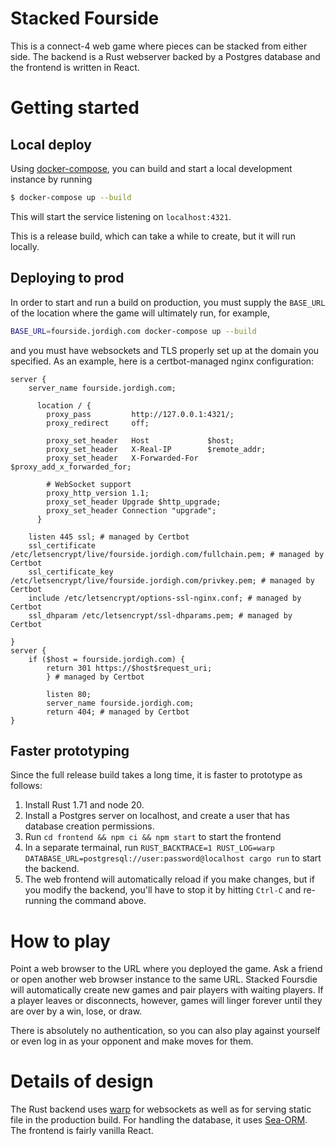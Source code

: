 # Stacked Fourside

This is a connect-4 web game where pieces can be stacked from either side. The backend is a Rust webserver backed by a Postgres database and the frontend is written in React.

# Getting started

## Local deploy

Using [docker-compose](https://docs.docker.com/compose/), you can build and start a local development instance by running

```bash
$ docker-compose up --build
```

This will start the service listening on `localhost:4321`.

This is a release build, which can take a while to create, but it will run locally.

## Deploying to prod

In order to start and run a build on production, you must supply the `BASE_URL` of the location where the game will ultimately run, for example,

```bash
BASE_URL=fourside.jordigh.com docker-compose up --build
```

and you must have websockets and TLS properly set up at the domain you specified. As an example, here is a certbot-managed nginx configuration:

```nginx
server {
    server_name fourside.jordigh.com;

	  location / {
        proxy_pass         http://127.0.0.1:4321/;
        proxy_redirect     off;

        proxy_set_header   Host             $host;
        proxy_set_header   X-Real-IP        $remote_addr;
        proxy_set_header   X-Forwarded-For  $proxy_add_x_forwarded_for;

        # WebSocket support
        proxy_http_version 1.1;
        proxy_set_header Upgrade $http_upgrade;
        proxy_set_header Connection "upgrade";
	  }

    listen 445 ssl; # managed by Certbot
    ssl_certificate /etc/letsencrypt/live/fourside.jordigh.com/fullchain.pem; # managed by Certbot
    ssl_certificate_key /etc/letsencrypt/live/fourside.jordigh.com/privkey.pem; # managed by Certbot
    include /etc/letsencrypt/options-ssl-nginx.conf; # managed by Certbot
    ssl_dhparam /etc/letsencrypt/ssl-dhparams.pem; # managed by Certbot

}
server {
    if ($host = fourside.jordigh.com) {
        return 301 https://$host$request_uri;
        } # managed by Certbot

        listen 80;
        server_name fourside.jordigh.com;
        return 404; # managed by Certbot
}
```

## Faster prototyping

Since the full release build takes a long time, it is faster to prototype as follows:

1. Install Rust 1.71 and node 20.
2. Install a Postgres server on localhost, and create a user that has database creation permissions.
3. Run `cd frontend && npm ci && npm start` to start the frontend
4. In a separate termainal, run `RUST_BACKTRACE=1 RUST_LOG=warp DATABASE_URL=postgresql://user:password@localhost cargo run` to start the backend.
5. The web frontend will automatically reload if you make changes, but if you modify the backend, you'll have to stop it by hitting `Ctrl-C` and re-running the command above.

# How to play

Point a web browser to the URL where you deployed the game. Ask a friend or open another web browser instance to the same URL. Stacked Foursdie will automatically create new games and pair players with waiting players. If a player leaves or disconnects, however, games will linger forever until they are over by a win, lose, or draw.

There is absolutely no authentication, so you can also play against yourself or even log in as your opponent and make moves for them.

# Details of design

The Rust backend uses [warp](https://docs.rs/warp/latest/warp/) for websockets as well as for serving static file in the production build. For handling the database, it uses [Sea-ORM](https://github.com/SeaQL/sea-orm). The frontend is fairly vanilla React.
